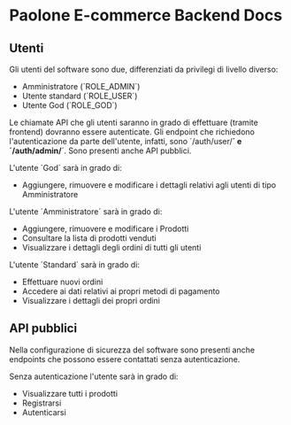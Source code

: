 # Paolone E-commerce Backend Docs


## Utenti
Gli utenti del software sono due, differenziati da privilegi di livello diverso:
- Amministratore (´ROLE_ADMIN´)
- Utente standard (´ROLE_USER´)
- Utente God (´ROLE_GOD´)

Le chiamate API che gli utenti saranno in grado di effettuare (tramite frontend) dovranno essere autenticate. Gli endpoint che richiedono l'autenticazione da parte dell'utente, infatti, sono ´/auth/user/**´ e ´/auth/admin/**´.
Sono presenti anche API pubblici.

L'utente ´God´ sarà in grado di:
- Aggiungere, rimuovere e modificare i dettagli relativi agli utenti di tipo Amministratore

L'utente ´Amministratore´ sarà in grado di:
- Aggiungere, rimuovere e modificare i Prodotti
- Consultare la lista di prodotti venduti
- Visualizzare i dettagli degli ordini di tutti gli utenti

L'utente ´Standard´ sarà in grado di:
- Effettuare nuovi ordini
- Accedere ai dati relativi ai propri metodi di pagamento
- Visualizzare i dettagli dei propri ordini

## API pubblici
Nella configurazione di sicurezza del software sono presenti anche endpoints che possono essere contattati senza autenticazione.

Senza autenticazione l'utente sarà in grado di:
- Visualizzare tutti i prodotti
- Registrarsi
- Autenticarsi

